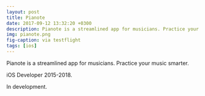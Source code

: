 ```yaml
---
layout: post
title: Pianote
date: 2017-09-12 13:32:20 +0300
description: Pianote is a streamlined app for musicians. Practice your music smarter.
img: pianote.png
fig-caption: via testflight
tags: [ios]
---
```


Pianote is a streamlined app for musicians. Practice your music smarter.

iOS Developer 2015-2018.

In development.